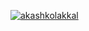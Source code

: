 
<a href="https://github.com/akashkolakkal/"><img src="https://komarev.com/ghpvc/?username=akashkolakkal&label=Profile%20views&color=blue&style=flat-square" alt="akashkolakkal" /></a>
